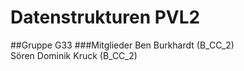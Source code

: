 # Datenstrukturen PVL2
##Gruppe G33
###Mitglieder
Ben Burkhardt (B_CC_2)<br>
Sören Dominik Kruck (B_CC_2)